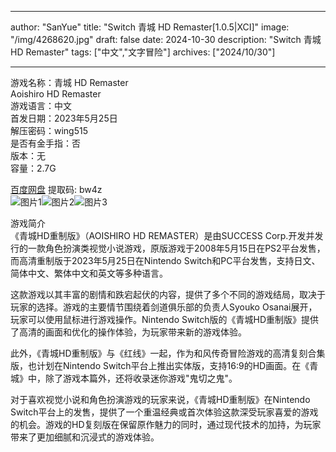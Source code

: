 
---
author: "SanYue"
title: "Switch 青城 HD Remaster[1.0.5|XCI]"
image: "/img/4268620.jpg"
draft: false
date: 2024-10-30
description: "Switch 青城 HD Remaster"
tags: ["中文","文字冒险"]
archives: ["2024/10/30"]

---

游戏名称：青城 HD Remaster   
Aoishiro HD Remaster    
游戏语言：中文  
首发日期：2023年5月25日  
解压密码：wing515  
是否有金手指：否  
版本：无   
容量：2.7G

[百度网盘](https://pan.baidu.com/s/1_3b9zftGdF9P2hmHsK7S9A) 提取码: bw4z  
![图片1](/img/scm9r4.jpg)![图片2](/img/6fa7d3579a.jpg)![图片3](/img/dae484e4cfd.jpg)  

游戏简介  
《青城HD重制版》（AOISHIRO HD REMASTER）是由SUCCESS Corp.开发并发行的一款角色扮演类视觉小说游戏，原版游戏于2008年5月15日在PS2平台发售，而高清重制版于2023年5月25日在Nintendo Switch和PC平台发售，支持日文、简体中文、繁体中文和英文等多种语言。

这款游戏以其丰富的剧情和跌宕起伏的内容，提供了多个不同的游戏结局，取决于玩家的选择。游戏的主要情节围绕着剑道俱乐部的负责人Syouko Osanai展开，玩家可以使用鼠标进行游戏操作。Nintendo Switch版的《青城HD重制版》提供了高清的画面和优化的操作体验，为玩家带来新的游戏体验。

此外，《青城HD重制版》与《红线》一起，作为和风传奇冒险游戏的高清复刻合集版，也计划在Nintendo Switch平台上推出实体版，支持16:9的HD画面。在《青城》中，除了游戏本篇外，还将收录迷你游戏"鬼切之鬼"。

对于喜欢视觉小说和角色扮演游戏的玩家来说，《青城HD重制版》在Nintendo Switch平台上的发售，提供了一个重温经典或首次体验这款深受玩家喜爱的游戏的机会。游戏的HD复刻版在保留原作魅力的同时，通过现代技术的加持，为玩家带来了更加细腻和沉浸式的游戏体验。
